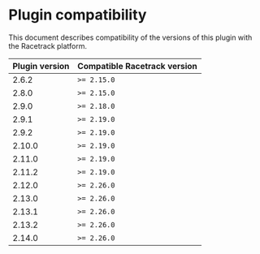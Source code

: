 # Plugin compatibility
This document describes compatibility of the versions of this plugin with the Racetrack platform.

| Plugin version | Compatible Racetrack version |
|----------------|------------------------------|
| 2.6.2          | `>= 2.15.0`                  |
| 2.8.0          | `>= 2.15.0`                  |
| 2.9.0          | `>= 2.18.0`                  |
| 2.9.1          | `>= 2.19.0`                  |
| 2.9.2          | `>= 2.19.0`                  |
| 2.10.0         | `>= 2.19.0`                  |
| 2.11.0         | `>= 2.19.0`                  |
| 2.11.2         | `>= 2.19.0`                  |
| 2.12.0         | `>= 2.26.0`                  |
| 2.13.0         | `>= 2.26.0`                  |
| 2.13.1         | `>= 2.26.0`                  |
| 2.13.2         | `>= 2.26.0`                  |
| 2.14.0         | `>= 2.26.0`                  |
